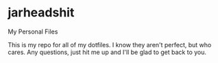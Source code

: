 # jarheadshit
My Personal Files

This is my repo for all of my dotfiles. I know they aren't perfect, but who cares.
Any questions, just hit me up and I'll be glad to get back to you.

